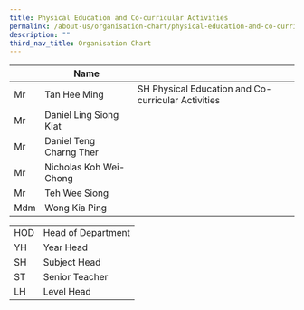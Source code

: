 ```yaml
---
title: Physical Education and Co-curricular Activities
permalink: /about-us/organisation-chart/physical-education-and-co-curricular-activities/
description: ""
third_nav_title: Organisation Chart
---
```

| | Name |  |
| --- | --- | --- |
| Mr | Tan Hee Ming | SH Physical Education and Co-curricular Activities
| Mr   | Daniel Ling Siong Kiat | |
| Mr  | Daniel Teng Charng Ther |   |
| Mr  | Nicholas Koh Wei-Chong  |   |
| Mr  | Teh Wee Siong |   |
| Mdm | Wong Kia Ping  |

| | |
|---|---|
| HOD | Head of Department |
|  YH | Year Head  |
|  SH | Subject Head  |
|  ST | Senior Teacher  |
|  LH | Level Head  |
